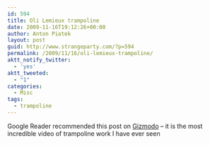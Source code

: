 ```yaml
---
id: 594
title: Oli Lemieux trampoline
date: 2009-11-16T19:12:26+00:00
author: Anton Piatek
layout: post
guid: http://www.strangeparty.com/?p=594
permalink: /2009/11/16/oli-lemieux-trampoline/
aktt_notify_twitter:
  - 'yes'
aktt_tweeted:
  - "1"
categories:
  - Misc
tags:
  - trampoline
---
```

Google Reader recommended this post on [Gizmodo](http://gizmodo.com/5404571/i-desperately-want-this-video-to-be-fake?utm_source=feedburner&utm_medium=feed&utm_campaign=Feed%3A+gizmodo%2Ffull+%28Gizmodo%29&utm_content=Google+Reader) &#8211; it is the most incredible video of trampoline work I have ever seen